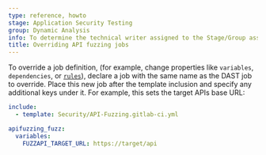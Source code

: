 ```yaml
---
type: reference, howto
stage: Application Security Testing
group: Dynamic Analysis
info: To determine the technical writer assigned to the Stage/Group associated with this page, see https://handbook.gitlab.com/handbook/product/ux/technical-writing/#assignments
title: Overriding API fuzzing jobs
---
```


To override a job definition, (for example, change properties like `variables`, `dependencies`, or [`rules`](../../../../ci/yaml/_index.md#rules)),
declare a job with the same name as the DAST job to override. Place this new job after the template
inclusion and specify any additional keys under it. For example, this sets the target APIs base URL:

```yaml
include:
  - template: Security/API-Fuzzing.gitlab-ci.yml

apifuzzing_fuzz:
  variables:
    FUZZAPI_TARGET_URL: https://target/api
```
